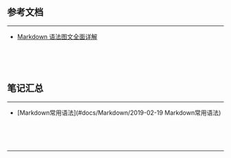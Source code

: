 ## 参考文档

---

* [Markdown 语法图文全面详解](https://blog.csdn.net/u014061630/article/details/81359144)



<br/><br/><br/>



## 笔记汇总

---

* [Markdown常用语法](#docs/Markdown/2019-02-19 Markdown常用语法)



<br/><br/><br/>

---

